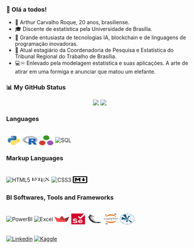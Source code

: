 ### 👋 Olá a todos! 

* 👦 Arthur Carvalho Roque, 20 anos, brasiliense.
* 🎓 Discente de estatística pela Universidade de Brasília.
* 🤖 Grande entusiasta de tecnologias IA, blockchain e de linguagens de programação inovadoras.
* 💼 Atual estagiário da Coordenadoria de Pesquisa e Estatística do Tribunal Regional do Trabalho de Brasília.
* 💻♾️ Enlevado pela modelagem estatística e suas aplicações. A arte de atirar em uma formiga e anunciar que matou um elefante.



### 📊 My GitHub Status

<div align="center">
  <a href="https://github.com/MatheusPiske"></a>
  <img height="180em" src="https://github-readme-stats.vercel.app/api?username=ArthurRoque&theme=blue-green"/>
  <img height="180em" src="https://github-readme-stats.vercel.app/api/top-langs/?username=ArthurRoque&theme=blue-green"/>
</div>

### Languages
<div style="display: inline_block"><br>
  <img align="center" alt="Python" height="30" width="40" src="https://raw.githubusercontent.com/devicons/devicon/master/icons/python/python-original.svg">
  <img align="center" alt="R" height="30" width="40" src="https://github.com/devicons/devicon/blob/master/icons/r/r-original.svg" />
  <img align="center" alt="Julia" height="30" width="40" src="https://github.com/devicons/devicon/blob/master/icons/julia/julia-original.svg" />
  <img align="center" alt="SQL" height="30" width="60" src="https://cdn.jsdelivr.net/gh/devicons/devicon/icons/mysql/mysql-original.svg" />
</div>

### Markup Languages
<div style="display: inline_block"><br>
  <img align="center" alt="HTML5" height="30" width="40" src="https://www.svgrepo.com/show/197982/html.svg" />
  <img align="center" alt="LaTex" height="30" width="50" src="https://github.com/devicons/devicon/blob/master/icons/latex/latex-original.svg" />
  <img align="center" alt="CSS3" height="30" width="40" src="https://www.svgrepo.com/show/373535/css.svg" />
  <img align="center" alt="Markdown" height="30" width="40" src="https://github.com/devicons/devicon/blob/master/icons/markdown/markdown-original.svg" />
</div>

### BI Softwares, Tools and Frameworks
<div style="display: inline_block"><br>
  <img align="center" alt="PowerBI" height="30" width="40" src="https://github.com/microsoft/PowerBI-Icons/blob/main/SVG/Power-BI.svg" />
  <img align="center" alt="Excel" height="30" width="40" src="https://github.com/sempostma/office365-icons/blob/master/svg/excel.svg" />
  <img align="center" alt="Streamlit" height="30" width="40" src="https://github.com/devicons/devicon/blob/master/icons/streamlit/streamlit-original.svg" />
  <img align="center" alt="Selenium" height="30" width="40" src="https://github.com/devicons/devicon/blob/master/icons/selenium/selenium-original.svg" />  
  <img align="center" alt="Flask" height="30" width="40" src="https://github.com/devicons/devicon/blob/master/icons/flask/flask-original.svg" />
  <img align="center" alt="jupyter" height="30" width="40" src="https://github.com/devicons/devicon/blob/master/icons/jupyter/jupyter-original-wordmark.svg" />
  <img align="center" alt="Matplotlib" height="30" width="40" src="https://github.com/devicons/devicon/blob/master/icons/matplotlib/matplotlib-plain.svg" />
</div>

 ##
 
<div> 
  <a href="https://www.linkedin.com/in/arthur-roque-a65a00210/" target="_blank"><img src="https://img.shields.io/badge/LinkedIn-0077B5?style=for-the-badge&logo=linkedin&logoColor=white" alt="Linkedin"></a>
  <a href="https://www.kaggle.com/arthurcarvalhoroque" target="_blank"><img src="https://img.shields.io/badge/Kaggle-20BEFF?style=for-the-badge&logo=kaggle&logoColor=white" alt="Kaggle"></a>
</div>

<!---
ArthurRoque/ArthurRoque is a ✨ special ✨ repository because its `README.md` (this file) appears on your GitHub profile.
You can click the Preview link to take a look at your changes.
--->

